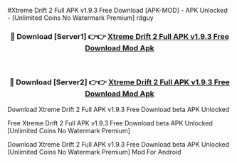 #Xtreme Drift 2 Full APK v1.9.3 Free Download [APK-MOD] - APK Unlocked - [Unlimited Coins No Watermark Premium] rdguy



<div align="center">

<h3>🔴 Download [Server1] 👉👉 <a href="https://momento.my/?title=Xtreme_Drift_2_Full_APK_v1.9.3_Free_Download">Xtreme Drift 2 Full APK v1.9.3 Free Download Mod Apk</a></h3><br>

<h3>🔴 Download [Server2] 👉👉 <a href="https://momento.my/?title=Xtreme_Drift_2_Full_APK_v1.9.3_Free_Download">Xtreme Drift 2 Full APK v1.9.3 Free Download Mod Apk</a></h3>
</div>



Download Xtreme Drift 2 Full APK v1.9.3 Free Download beta APK Unlocked

Free Xtreme Drift 2 Full APK v1.9.3 Free Download beta APK Unlocked [Unlimited Coins No Watermark Premium]

Download Xtreme Drift 2 Full APK v1.9.3 Free Download beta APK Unlocked [Unlimited Coins No Watermark Premium] Mod For Android
